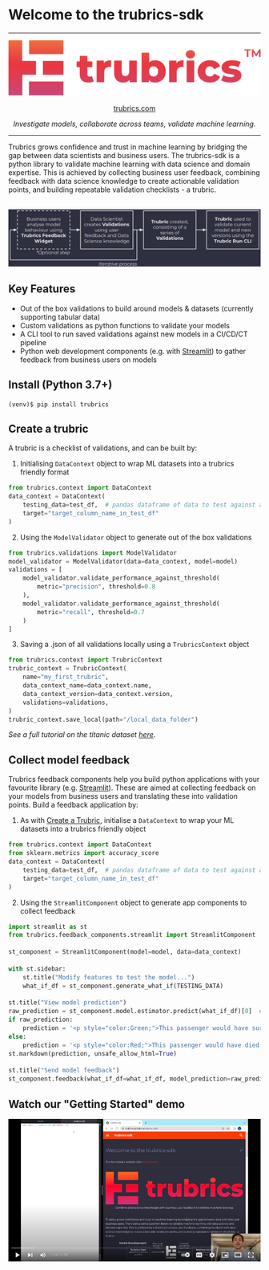 # Welcome to the trubrics-sdk
-------

<center>

![logo-gradient](./assets/logo-gradient.png)

[trubrics.com](https://www.trubrics.com/home)

*Investigate models, collaborate across teams, validate machine learning.*
</center>

-------

Trubrics grows confidence and trust in machine learning by bridging the gap between data scientists and business users. The trubrics-sdk is a python library to validate machine learning with data science and domain expertise. This is achieved by collecting business user feedback, combining feedback with data science knowledge to create actionable validation points, and building repeatable validation checklists - a trubric.
<br>
<br>
<center>

![trubrics-explain](./assets/trubrics-explain.png)
</center>

## Key Features
- Out of the box validations to build around models & datasets (currently supporting tabular data)
- Custom validations as python functions to validate your models
- A CLI tool to run saved validations against new models in a CI/CD/CT pipeline
- Python web development components (e.g. with [Streamlit](https://streamlit.io/)) to gather feedback from business users on models

## Install (Python 3.7+)
```console
(venv)$ pip install trubrics
```

## Create a trubric
A trubric is a checklist of validations, and can be built by:

1. Initialising `DataContext` object to wrap ML datasets into a trubrics friendly format
```py
from trubrics.context import DataContext
data_context = DataContext(
    testing_data=test_df,  # pandas dataframe of data to test against a model
    target="target_column_name_in_test_df"
)
```

2. Using the `ModelValidator` object to generate out of the box validations
```py
from trubrics.validations import ModelValidator
model_validator = ModelValidator(data=data_context, model=model)
validations = [
    model_validator.validate_performance_against_threshold(
        metric="precision", threshold=0.8
    ),
    model_validator.validate_performance_against_threshold(
        metric="recall", threshold=0.7
    )
]
```

3. Saving a .json of all validations locally using a `TrubricsContext` object
```py
from trubrics.context import TrubricContext
trubric_context = TrubricContext(
    name="my_first_trubric",
    data_context_name=data_context.name,
    data_context_version=data_context.version,
    validations=validations,
)
trubric_context.save_local(path="/local_data_folder")
```

*See a full tutorial on the titanic dataset [here](https://trubrics.github.io/trubrics-sdk/notebooks/titanic-demo.html)*.

## Collect model feedback
Trubrics feedback components help you build python applications with your favourite library (e.g. [Streamlit](https://streamlit.io/)).
These are aimed at collecting feedback on your models from business users and translating these into validation points.
Build a feedback application by:

1. As with [Create a Trubric](#create-a-trubric), initialise a `DataContext` to wrap your ML datasets into a trubrics friendly object
```py
from trubrics.context import DataContext
from sklearn.metrics import accuracy_score
data_context = DataContext(
    testing_data=test_df,  # pandas dataframe of data to test against a model
    target="target_column_name_in_test_df"
)
```

2. Using the `StreamlitComponent` object to generate app components to collect feedback
```python
import streamlit as st
from trubrics.feedback_components.streamlit import StreamlitComponent

st_component = StreamlitComponent(model=model, data=data_context)

with st.sidebar:
    st.title("Modify features to test the model...")
    what_if_df = st_component.generate_what_if(TESTING_DATA)

st.title("View model prediction")
raw_prediction = st_component.model.estimator.predict(what_if_df)[0]  # type: ignore
if raw_prediction:
    prediction = '<p style="color:Green;">This passenger would have survived.</p>'
else:
    prediction = '<p style="color:Red;">This passenger would have died.</p>'
st.markdown(prediction, unsafe_allow_html=True)

st.title("Send model feedback")
st_component.feedback(what_if_df=what_if_df, model_prediction=raw_prediction, tracking=True)
```

## Watch our "Getting Started" demo
[![img](./assets/trubrics-demo-youtube.png)](https://www.youtube.com/watch?v=I-lUGhHss5g)
